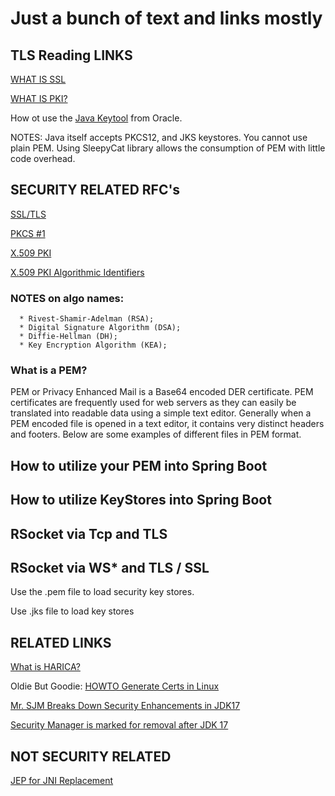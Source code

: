 # Just a bunch of text and links mostly

## TLS Reading LINKS

[WHAT IS SSL](https://www.ssl.com/faqs/faq-what-is-ssl/)

[WHAT IS PKI?](https://www.keyfactor.com/resources/what-is-pki/)


How ot use the [Java Keytool](https://docs.oracle.com/en/java/javase/17/docs/specs/man/keytool.html) from Oracle.

NOTES:
Java itself accepts PKCS12, and JKS keystores.  You cannot use plain PEM.
Using SleepyCat library allows the consumption of PEM with little code overhead.

## SECURITY RELATED RFC's

[SSL/TLS](https://datatracker.ietf.org/doc/html/rfc8446)

[PKCS #1](https://datatracker.ietf.org/doc/html/rfc2313)

[X.509 PKI](https://datatracker.ietf.org/doc/html/rfc3280)

[X.509 PKI Algorithmic Identifiers](https://datatracker.ietf.org/doc/html/rfc3279)

### NOTES on algo names:

      * Rivest-Shamir-Adelman (RSA);
      * Digital Signature Algorithm (DSA);
      * Diffie-Hellman (DH);
      * Key Encryption Algorithm (KEA);

### What is a PEM?

PEM or Privacy Enhanced Mail is a Base64 encoded DER certificate.  PEM certificates are frequently used for web servers as they can easily be translated into readable data using a simple text editor.  Generally when a PEM encoded file is opened in a text editor, it contains very distinct headers and footers.  Below are some examples of different files in PEM format.


## How to utilize your PEM into Spring Boot

## How to utilize KeyStores into Spring Boot

## RSocket via Tcp and TLS

## RSocket via WS* and TLS / SSL 


Use the .pem file to load security key stores.

Use .jks file to load key stores

## RELATED LINKS

[What is HARICA?](https://www.harica.gr/en/About/About)

Oldie But Goodie:
[HOWTO Generate Certs in Linux](https://www.linuxunbound.com/2015/03/digital-certificate-generation-and-openssl/)

[Mr. SJM Breaks Down Security Enhancements in JDK17](https://seanjmullan.org/blog/2021/09/14/jdk17)


[Security Manager is marked for removal after JDK 17](https://openjdk.org/jeps/411#Deprecate-APIs-for-removal)

## ____NOT SECURITY RELATED____ 

[JEP for JNI Replacement](https://openjdk.org/jeps/412)


